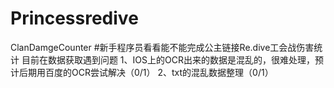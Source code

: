 # Princessredive
ClanDamgeCounter
#新手程序员看看能不能完成公主链接Re.dive工会战伤害统计
目前在数据获取遇到问题
1、IOS上的OCR出来的数据是混乱的，很难处理，预计后期用百度的OCR尝试解决（0/1）
2、txt的混乱数据整理（0/1）
